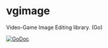 # vgimage
Video-Game Image Editing library. (Go)

[![GoDoc](https://godoc.org/github.com/mad-day/vgimage?status.svg)](https://godoc.org/github.com/mad-day/vgimage)